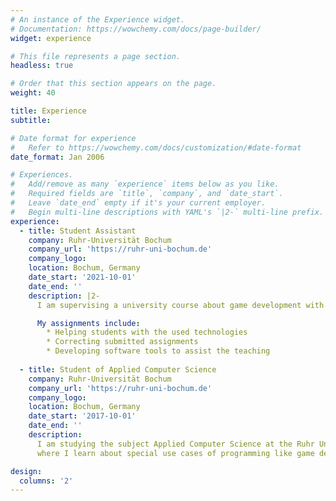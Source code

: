 ```yaml
---
# An instance of the Experience widget.
# Documentation: https://wowchemy.com/docs/page-builder/
widget: experience

# This file represents a page section.
headless: true

# Order that this section appears on the page.
weight: 40

title: Experience
subtitle:

# Date format for experience
#   Refer to https://wowchemy.com/docs/customization/#date-format
date_format: Jan 2006

# Experiences.
#   Add/remove as many `experience` items below as you like.
#   Required fields are `title`, `company`, and `date_start`.
#   Leave `date_end` empty if it's your current employer.
#   Begin multi-line descriptions with YAML's `|2-` multi-line prefix.
experience:
  - title: Student Assistant
    company: Ruhr-Universität Bochum
    company_url: 'https://ruhr-uni-bochum.de'
    company_logo:
    location: Bochum, Germany
    date_start: '2021-10-01'
    date_end: ''
    description: |2-
      I am supervising a university course about game development with C# and the Unity Engine.<br>

      My assignments include:
        * Helping students with the used technologies
        * Correcting submitted assignments
        * Developing software tools to assist the teaching
        
  - title: Student of Applied Computer Science
    company: Ruhr-Universität Bochum
    company_url: 'https://ruhr-uni-bochum.de'
    company_logo:
    location: Bochum, Germany
    date_start: '2017-10-01'
    date_end: ''
    description:
      I am studying the subject Applied Computer Science at the Ruhr University of Bochum,
      where I learn about special use cases of programming like game development, robotics or artificial intelligence.

design:
  columns: '2'
---
```

